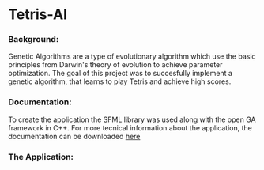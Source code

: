 # Tetris-AI

### Background:
Genetic Algorithms are a type of evolutionary algorithm which use the basic principles from Darwin's theory of evolution to achieve parameter optimization. The goal of this project was to succesfully implement a genetic algorithm, that learns to play Tetris and achieve high scores.

### Documentation:
To create the application the SFML library was used along with the open GA framework in C++. For more tecnical information about the application, the documentation can be downloaded [here](https://github.com/StylianosZachariou/Tetris-AI/files/8456614/Documentation.pdf)

### The Application:
